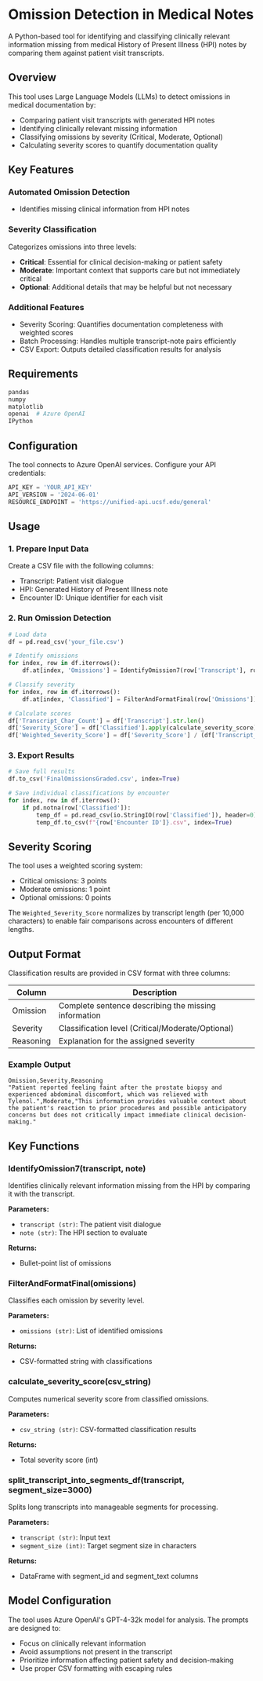 # Omission Detection in Medical Notes

A Python-based tool for identifying and classifying clinically relevant information missing from medical History of Present Illness (HPI) notes by comparing them against patient visit transcripts.

## Overview

This tool uses Large Language Models (LLMs) to detect omissions in medical documentation by:

- Comparing patient visit transcripts with generated HPI notes
- Identifying clinically relevant missing information
- Classifying omissions by severity (Critical, Moderate, Optional)
- Calculating severity scores to quantify documentation quality

## Key Features

### Automated Omission Detection
- Identifies missing clinical information from HPI notes

### Severity Classification
Categorizes omissions into three levels:
- **Critical**: Essential for clinical decision-making or patient safety
- **Moderate**: Important context that supports care but not immediately critical
- **Optional**: Additional details that may be helpful but not necessary

### Additional Features
- Severity Scoring: Quantifies documentation completeness with weighted scores
- Batch Processing: Handles multiple transcript-note pairs efficiently
- CSV Export: Outputs detailed classification results for analysis

## Requirements

```python
pandas
numpy
matplotlib
openai  # Azure OpenAI
IPython
```

## Configuration

The tool connects to Azure OpenAI services. Configure your API credentials:

```python
API_KEY = 'YOUR_API_KEY'
API_VERSION = '2024-06-01'
RESOURCE_ENDPOINT = 'https://unified-api.ucsf.edu/general'
```

## Usage

### 1. Prepare Input Data
Create a CSV file with the following columns:
- Transcript: Patient visit dialogue
- HPI: Generated History of Present Illness note
- Encounter ID: Unique identifier for each visit

### 2. Run Omission Detection

```python
# Load data
df = pd.read_csv('your_file.csv')

# Identify omissions
for index, row in df.iterrows():
    df.at[index, 'Omissions'] = IdentifyOmission7(row['Transcript'], row['HPI'])

# Classify severity
for index, row in df.iterrows():
    df.at[index, 'Classified'] = FilterAndFormatFinal(row['Omissions'])

# Calculate scores
df['Transcript_Char_Count'] = df['Transcript'].str.len()
df['Severity_Score'] = df['Classified'].apply(calculate_severity_score)
df['Weighted_Severity_Score'] = df['Severity_Score'] / (df['Transcript_Char_Count'] / 10000)
```

### 3. Export Results

```python
# Save full results
df.to_csv('FinalOmissionsGraded.csv', index=True)

# Save individual classifications by encounter
for index, row in df.iterrows():
    if pd.notna(row['Classified']):
        temp_df = pd.read_csv(io.StringIO(row['Classified']), header=0)
        temp_df.to_csv(f"{row['Encounter ID']}.csv", index=True)
```

## Severity Scoring

The tool uses a weighted scoring system:
- Critical omissions: 3 points
- Moderate omissions: 1 point
- Optional omissions: 0 points

The `Weighted_Severity_Score` normalizes by transcript length (per 10,000 characters) to enable fair comparisons across encounters of different lengths.

## Output Format

Classification results are provided in CSV format with three columns:

| Column | Description |
|--------|-------------|
| Omission | Complete sentence describing the missing information |
| Severity | Classification level (Critical/Moderate/Optional) |
| Reasoning | Explanation for the assigned severity |

### Example Output

```csv
Omission,Severity,Reasoning
"Patient reported feeling faint after the prostate biopsy and experienced abdominal discomfort, which was relieved with Tylenol.",Moderate,"This information provides valuable context about the patient's reaction to prior procedures and possible anticipatory concerns but does not critically impact immediate clinical decision-making."
```

## Key Functions

### IdentifyOmission7(transcript, note)
Identifies clinically relevant information missing from the HPI by comparing it with the transcript.

**Parameters:**
- `transcript (str)`: The patient visit dialogue
- `note (str)`: The HPI section to evaluate

**Returns:**
- Bullet-point list of omissions

### FilterAndFormatFinal(omissions)
Classifies each omission by severity level.

**Parameters:**
- `omissions (str)`: List of identified omissions

**Returns:**
- CSV-formatted string with classifications

### calculate_severity_score(csv_string)
Computes numerical severity score from classified omissions.

**Parameters:**
- `csv_string (str)`: CSV-formatted classification results

**Returns:**
- Total severity score (int)

### split_transcript_into_segments_df(transcript, segment_size=3000)
Splits long transcripts into manageable segments for processing.

**Parameters:**
- `transcript (str)`: Input text
- `segment_size (int)`: Target segment size in characters

**Returns:**
- DataFrame with segment_id and segment_text columns

## Model Configuration

The tool uses Azure OpenAI's GPT-4-32k model for analysis. The prompts are designed to:
- Focus on clinically relevant information
- Avoid assumptions not present in the transcript
- Prioritize information affecting patient safety and decision-making
- Use proper CSV formatting with escaping rules